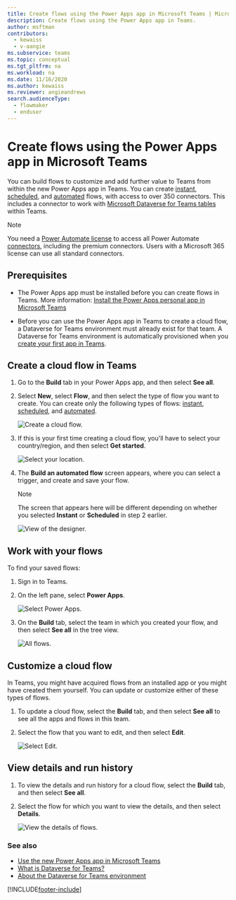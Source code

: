 ```yaml
---
title: Create flows using the Power Apps app in Microsoft Teams | Microsoft Docs
description: Create flows using the Power Apps app in Teams.
author: msftman
contributors:
  - kewaiss
  - v-aangie
ms.subservice: teams
ms.topic: conceptual
ms.tgt_pltfrm: na
ms.workload: na
ms.date: 11/16/2020
ms.author: kewaiss
ms.reviewer: angieandrews
search.audienceType: 
  - flowmaker
  - enduser
---
```


# Create flows using the Power Apps app in Microsoft Teams

You can build flows to customize and add further value to Teams from within the new Power Apps app in Teams. You can create [instant](../mobile/mobile-create-flow.md), [scheduled](../run-scheduled-tasks.md), and [automated](../get-started-logic-flow.md) flows, with access to over 350 connectors. This includes a connector to work with [Microsoft Dataverse for Teams tables](/powerapps/teams/overview-data-platform#tables-in-dataverse-for-teams) within Teams.

> [!NOTE]
> You need a [Power Automate license](https://make.powerautomate.com/pricing/) to access all Power Automate [connectors](/Connectors/connector-reference/), including the premium connectors. Users with a Microsoft 365 license can use all standard connectors.

## Prerequisites

- The Power Apps app must be installed before you can create flows in Teams. More information: [Install the Power Apps personal app in Microsoft Teams](/powerapps/teams/install-personal-app)

- Before you can use the Power Apps app in Teams to create a cloud flow, a Dataverse for Teams environment must already exist for that team. A Dataverse for Teams environment is automatically provisioned when you [create your first app in Teams](/powerapps/teams/create-first-app).

## Create a cloud flow in Teams

1. Go to the **Build** tab in your Power Apps app, and then select **See all**.

1. Select **New**, select **Flow**, and then select the type of flow you want to create. You can create only the following types of flows: [instant](../mobile/mobile-create-flow.md), [scheduled](../run-scheduled-tasks.md), and [automated](../get-started-logic-flow.md).
 
   ![Create a cloud flow.](..\media\overview-teams-flows\new-flow.png)

1. If this is your first time creating a cloud flow, you'll have to select your country/region, and then select **Get started**.

   ![Select your location.](..\media\overview-teams-flows\select-location.png)

1. The **Build an automated flow** screen appears, where you can select a trigger, and create and save your flow.

   >[!NOTE]
   >The screen that appears here will be different depending on whether you selected **Instant** or **Scheduled** in step 2 earlier.

   ![View of the designer.](..\media\overview-teams-flows\build-automated-flow.png)

## Work with your flows

To find your saved flows:

1. Sign in to Teams.

1. On the left pane, select **Power Apps**.

   ![Select Power Apps.](..\media\overview-teams-flows\select-power-apps.png)

1. On the **Build** tab, select the team in which you created your flow, and then select **See all** in the tree view. 

   ![All flows.](..\media\overview-teams-flows\all-flows.png)

## Customize a cloud flow

In Teams, you might have acquired flows from an installed app or you might have created them yourself. You can update or customize either of these types of flows. 

1. To update a cloud flow, select the **Build** tab, and then select **See all** to see all the apps and flows in this team.

1. Select the flow that you want to edit, and then select **Edit**.  

   ![Select Edit.](..\media\overview-teams-flows\customize-flow.png)

## View details and run history

1. To view the details and run history for a cloud flow, select the **Build** tab, and then select **See all**.

1. Select the flow for which you want to view the details, and then select **Details**.

   ![View the details of flows.](..\media\overview-teams-flows\view-details-history.png)

### See also

- [Use the new Power Apps app in Microsoft Teams](/powerapps/teams/create-apps-overview)<br/>
- [What is Dataverse for Teams?](/powerapps/teams/overview-data-platform)<br/>
- [About the Dataverse for Teams environment](/power-platform/admin/about-teams-environment)


[!INCLUDE[footer-include](../includes/footer-banner.md)]
